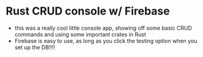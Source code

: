 # Rust CRUD console w/ Firebase

- this was a really cool little console app, showing off some basic CRUD commands and using some important crates in Rust
- Firebase is easy to use, as long as you click the testing option when you set up the DB!!!!